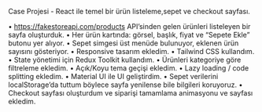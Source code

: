 Case Projesi - React ile temel bir ürün listeleme,sepet ve checkout sayfası.

• https://fakestoreapi.com/products API’sinden gelen ürünleri listeleyen bir sayfa oluşturduk.
• Her ürün kartında: görsel, başlık, fiyat ve “Sepete Ekle” butonu yer alıyor.
• Sepet simgesi üst menüde bulunuyor, eklenen ürün sayısını gösteriyor.
• Responsive tasarım ekledim.
• Tailwind CSS kullandım.
• State yönetimi için Redux Toolkit kullandım.
• Ürünleri kategoriye göre filtreleme ekledim.
• Açık/Koyu tema geçişi ekledim.
• Lazy loading / code splitting ekledim.
• Material UI ile UI geliştirdim.
• Sepet verilerini localStorage’da tuttum böylece sayfa yenilense bile bilgileri koruyoruz.
• Checkout sayfası oluşturdum ve siparişi tamamlama animasyonu ve sayfası ekledim.

